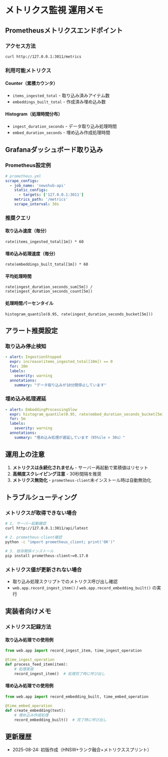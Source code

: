 # メトリクス監視 運用メモ

## Prometheusメトリクスエンドポイント

### アクセス方法
```bash
curl http://127.0.0.1:3011/metrics
```

### 利用可能メトリクス

#### Counter（累積カウンタ）
- `items_ingested_total` - 取り込み済みアイテム数
- `embeddings_built_total` - 作成済み埋め込み数

#### Histogram（処理時間分布）
- `ingest_duration_seconds` - データ取り込み処理時間
- `embed_duration_seconds` - 埋め込み作成処理時間

## Grafanaダッシュボード取り込み

### Prometheus設定例
```yaml
# prometheus.yml
scrape_configs:
  - job_name: 'newshub-api'
    static_configs:
      - targets: ['127.0.0.1:3011']
    metrics_path: '/metrics'
    scrape_interval: 30s
```

### 推奨クエリ

#### 取り込み速度（毎分）
```promql
rate(items_ingested_total[1m]) * 60
```

#### 埋め込み処理速度（毎分）
```promql
rate(embeddings_built_total[1m]) * 60
```

#### 平均処理時間
```promql
rate(ingest_duration_seconds_sum[5m]) / rate(ingest_duration_seconds_count[5m])
```

#### 処理時間パーセンタイル
```promql
histogram_quantile(0.95, rate(ingest_duration_seconds_bucket[5m]))
```

## アラート推奨設定

### 取り込み停止検知
```yaml
- alert: IngestionStopped
  expr: increase(items_ingested_total[10m]) == 0
  for: 10m
  labels:
    severity: warning
  annotations:
    summary: "データ取り込みが10分間停止しています"
```

### 埋め込み処理遅延
```yaml
- alert: EmbeddingProcessingSlow
  expr: histogram_quantile(0.95, rate(embed_duration_seconds_bucket[5m])) > 30
  for: 5m
  labels:
    severity: warning
  annotations:
    summary: "埋め込み処理が遅延しています（95%ile > 30s）"
```

## 運用上の注意

1. **メトリクスは永続化されません** - サーバー再起動で累積値はリセット
2. **高頻度スクレイピング注意** - 30秒間隔を推奨
3. **メトリクス無効化** - `prometheus-client`未インストール時は自動無効化

## トラブルシューティング

### メトリクスが取得できない場合
```bash
# 1. サーバー起動確認
curl http://127.0.0.1:3011/api/latest

# 2. prometheus-client確認
python -c "import prometheus_client; print('OK')"

# 3. 依存関係インストール
pip install prometheus-client>=0.17.0
```

### メトリクス値が更新されない場合
- 取り込み処理スクリプトでのメトリクス呼び出し確認
- `web.app.record_ingest_item()` / `web.app.record_embedding_built()` の実行

## 実装者向けメモ

### メトリクス記録方法

#### 取り込み処理での使用例
```python
from web.app import record_ingest_item, time_ingest_operation

@time_ingest_operation
def process_feed_item(item):
    # 処理実装
    record_ingest_item()  # 処理完了時に呼び出し
```

#### 埋め込み処理での使用例  
```python
from web.app import record_embedding_built, time_embed_operation

@time_embed_operation
def create_embedding(text):
    # 埋め込み作成処理
    record_embedding_built()  # 完了時に呼び出し
```

## 更新履歴

- 2025-08-24: 初版作成（HNSW+ランク融合+メトリクススプリント）